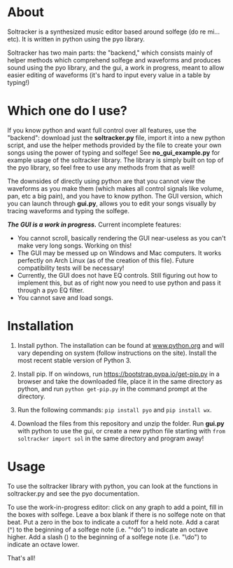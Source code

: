 # About

Soltracker is a synthesized music editor based around solfege (do re mi... etc). It is written in python using the pyo library.

Soltracker has two main parts: the "backend," which consists mainly of helper methods which comprehend solfege and waveforms and produces sound using the pyo library, and the gui, a work in progress, meant to allow easier editing of waveforms (it's hard to input every value in a table by typing!)

# Which one do I use?

If you know python and want full control over all features, use the "backend": download just the **soltracker.py** file, import it into a new python script, and use the helper methods provided by the file to create your own songs using the power of typing and solfege! See **no_gui_example.py** for example usage of the soltracker library. The library is simply built on top of the pyo library, so feel free to use any methods from that as well!

The downsides of directly using python are that you cannot view the waveforms as you make them (which makes all control signals like volume, pan, etc a big pain), and you have to know python. The GUI version, which you can launch through **gui.py**, allows you to edit your songs visually by tracing waveforms and typing the solfege.

***The GUI is a work in progress.*** Current incomplete features:
- You cannot scroll, basically rendering the GUI near-useless as you can't make very long songs. Working on this!
- The GUI may be messed up on Windows and Mac computers. It works perfectly on Arch Linux (as of the creation of this file). Future compatibility tests will be necessary!
- Currently, the GUI does not have EQ controls. Still figuring out how to implement this, but as of right now you need to use python and pass it through a pyo EQ filter.
- You cannot save and load songs.

# Installation

1. Install python. The installation can be found at www.python.org and will vary depending on system (follow instructions on the site). Install the most recent stable version of Python 3.

2. Install pip. If on windows, run https://bootstrap.pypa.io/get-pip.py in a browser and take the downloaded file, place it in the same directory as python, and run `python get-pip.py` in the command prompt at the directory.

3. Run the following commands: `pip install pyo` and `pip install wx`.

4. Download the files from this repository and unzip the folder. Run **gui.py** with python to use the gui, or create a new python file starting with `from soltracker import sol` in the same directory and program away!

# Usage

To use the soltracker library with python, you can look at the functions in soltracker.py and see the pyo documentation.

To use the work-in-progress editor: click on any graph to add a point, fill in the boxes with solfege. Leave a box blank if there is no solfege note on that beat. Put a zero in the box to indicate a cutoff for a held note. Add a carat (^) to the beginning of a solfege note (i.e. "^do") to indicate an octave higher. Add a slash (\) to the beginning of a solfege note (i.e. "\do") to indicate an octave lower.

That's all!